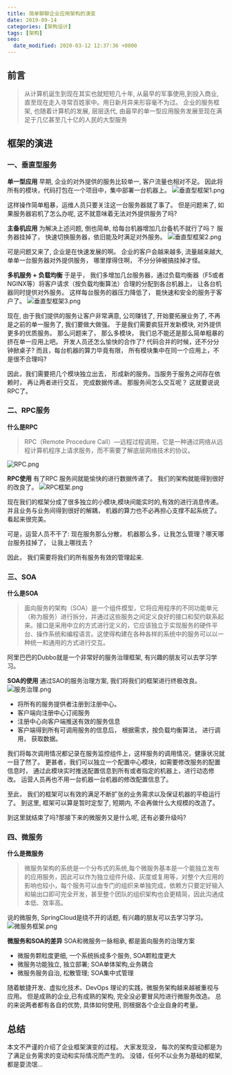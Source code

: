 ```yaml
---
title: 简单聊聊企业应用架构的演变
date: 2019-09-14
categories: [架构设计]
tags: [架构]
seo:
  date_modified: 2020-03-12 12:37:36 +0800
---
```


## 前言
> 从计算机诞生到现在其实也就短短几十年, 从最早的军事使用,到投入商业, 直至现在走入寻常百姓家中。用日新月异来形容毫不为过。
企业的服务框架, 也随着计算机的发展, 层层迭代, 由最早的单一型应用服务发展至现在满足于几亿甚至几十亿的人民的大型服务

## 框架的演进
### 一、垂直型服务
**单一型应用**
早期, 企业的对外提供的服务比较单一, 客户流量也相对不足。 因此将所有的模块，代码打包在一个项目中，集中部署一台机器上。
![垂直型框架1.png](resources/86D23C4EE948472FF573196853709C06.png)

这样操作简单粗暴，运维人员只要关注这一台服务器就了事了。
但是问题来了, 如果服务器宕机了怎么办呢, 这不就意味着无法对外提供服务了吗?

**主备机应用**
为解决上述问题, 倒也简单, 给每台机器增加几台备机不就行了吗？
服务器挂掉了， 快速切换服务器，依旧能及时满足对外服务。
![垂直型框架2.png](resources/3A27764A8295A790511BE08DBE1A4963.png)

可是问题又来了, 企业是在快速发展的啊。
企业的客户会越来越多, 流量越来越大, 单单一台服务器对外提供服务， 哪里撑得住啊， 不分分钟被搞挂掉才怪。


**多机服务 + 负载均衡**
于是乎， 我们多增加几台服务器，通过负载均衡器（F5或者NGINX等）将客户请求（按负载均衡算法）合理的分配到各台机器上， 让各台机器同时提供对外服务。 这样每台服务的器压力降低了， 能快速和安全的服务于客户了。
![垂直型框架3.png](resources/C034A1151A1FF34421CE5B22ED5049AF.png)

现在, 由于我们提供的服务让客户非常满意, 公司赚钱了, 开始要拓展业务了, 不再是之前的单一服务了, 我们要做大做强。
于是我们需要疯狂开发新模块, 对外提供更多的优质服务。
那么问题来了， 那么多模块， 我们总不能还是那么简单粗暴的挤在单一应用上吧。
开发人员还怎么愉快的合作了? 代码合并的时候，还不分分钟掀桌子?
而且，每台机器的算力毕竟有限， 所有模块集中在同一个应用上，不是很不合理吗?

因此，我们需要把几个模块独立出去， 形成新的服务。当服务于服务之间存在依赖时， 再让两者进行交互， 完成数据传递。
那服务间怎么交互呢？ 这就要说说RPC了。
### 二、RPC服务
**什么是RPC**
>RPC（Remote Procedure Call）—远程过程调用，它是一种通过网络从远程计算机程序上请求服务，而不需要了解底层网络技术的协议。

![RPC.png](resources/10EC297904B02115E41A15E717090339.png)

**RPC使用**
有了RPC 服务间就能愉快的进行数据传递了。
我们的架构就能得到很好的改良了。
![RPC框架.png](resources/714D3DA903F592110AEEC974EB9E0FC7.png)

现在我们的框架分成了很多独立的小模块,模块间能实时的,有效的进行消息传递。
并且业务与业务间得到很好的解耦， 机器的算力也不必再担心支撑不起系统了。看起来很完美。

可是，运营人员不干了: 现在服务那么分散， 机器那么多，让我怎么管理？哪天哪台服务挂掉了， 让我上哪找去？

因此， 我们需要将我们的所有服务有效的管理起来.

### 三、SOA
**什么是SOA**
> 面向服务的架构（SOA）是一个组件模型，它将应用程序的不同功能单元（称为服务）进行拆分，并通过这些服务之间定义良好的接口和契约联系起来。接口是采用中立的方式进行定义的，它应该独立于实现服务的硬件平台、操作系统和编程语言。这使得构建在各种各样的系统中的服务可以以一种统一和通用的方式进行交互。

阿里巴巴的Dubbo就是一个非常好的服务治理框架, 有兴趣的朋友可以去学习学习。

**SOA的使用**
通过SAO的服务治理方案, 我们将我们的框架进行终极改良。
![服务治理.png](resources/2FFEADFD5E47FF044D06ECA7382060CC.png )

* 将所有的服务提供者注册到注册中心。
* 客户端向注册中心订阅服务
* 注册中心向客户端推送有效的服务信息
* 客户端得到所有可调用服务的信息后， 根据需求，按负载均衡算法， 进行调用， 获取数据。

我们将每次调用情况都记录在服务监控组件上，这样服务的调用情况，健康状况就一目了然了。
更甚者，我们可以独立一个配置中心模块，如需要修改服务的配置信息时， 通过此模块实时推送配置信息到所有或者指定的机器上，进行动态修改。
运营人员再也不用一台机器一台机器的修改配置信息了。

至此， 我们的框架可以有效的满足不断扩张的业务需求以及保证机器的平稳运行了。
到这里, 框架可以算是暂时定型了, 短期内, 不会再做什么大规模的改造了。

到这里就结束了吗?那接下来的微服务又是什么呢, 还有必要升级吗?
### 四、微服务
**什么是微服务**
>微服务架构的系统是一个分布式的系统,每个微服务基本是一个能独立发布的应用服务，因此可以作为独立组件升级、灰度或复用等，对整个大应用的影响也较小，每个服务可以由专门的组织来单独完成，依赖方只要定好输入和输出口即可完全开发，甚至整个团队的组织架构也会更精简，因此沟通成本低、效率高。

说的微服务, SpringCloud是绕不开的话题, 有兴趣的朋友可以去学习学习。
![微服务框架.png](resources/644255ADD23E3F146B7142DCB7E3F811.png)

**微服务和SOA的差异**
SOA和微服务一脉相承, 都是面向服务的治理方案
* 微服务颗粒度更细, 一个系统拆成多个服务, SOA颗粒度更大
* 微服务功能独立, 独立部署; SOA单体架构,业务耦合
* 微服务服务自治, 松散管理; SOA集中式管理

随着敏捷开发、虚拟化技术、DevOps 理论的实践，微服务架构越来越被重视与应用。
但是成熟的企业,已有成熟的架构, 完全没必要冒风险进行微服务改造。
总的来说两者都有各自的优势, 具体如何使用, 则根据各个企业自身的考量。

## 总结
本文不严谨的介绍了企业框架演变的过程。
大家发现没， 每次的架构变动都是为了满足业务需求的变动和实际情况而产生的。
没错，任何不以业务为基础的框架, 都是耍流氓...